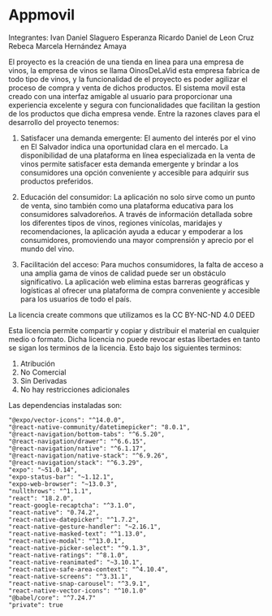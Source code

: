 ﻿# Appmovil

Integrantes: 
Ivan Daniel Slaguero Esperanza 
 Ricardo Daniel de Leon Cruz 
Rebeca Marcela Hernández Amaya

El proyecto es la creación de una tienda en linea para una empresa de vinos, la empresa de vinos se llama OinosDeLaVid esta empresa fabrica de todo tipo de vinos, y la funcionalidad de el proyecto es poder agilizar el proceso de compra y venta de dichos productos. El sistema movil esta creado con una interfaz amigable al usuario para proporcionar una experiencia excelente y segura con funcionalidades que facilitan la gestion de los productos que dicha empresa vende. Entre la razones claves para el desarrollo del proyecto tenemos: 

1. Satisfacer una demanda emergente: El aumento del interés por el vino en El Salvador indica una oportunidad clara en el mercado. La disponibilidad de una plataforma en línea especializada en la venta de vinos permite satisfacer esta demanda emergente y brindar a los consumidores una opción conveniente y accesible para adquirir sus productos preferidos.

2. Educación del consumidor: La aplicación no solo sirve como un punto de venta, sino también como una plataforma educativa para los consumidores salvadoreños. A través de información detallada sobre los diferentes tipos de vinos, regiones vinícolas, maridajes y recomendaciones, la aplicación ayuda a educar y empoderar a los consumidores, promoviendo una mayor comprensión y aprecio por el mundo del vino.


3. Facilitación del acceso: Para muchos consumidores, la falta de acceso a una amplia gama de vinos de calidad puede ser un obstáculo significativo. La aplicación web elimina estas barreras geográficas y logísticas al ofrecer una plataforma de compra conveniente y accesible para los usuarios de todo el país.


La licencia create commons que utilizamos es la CC BY-NC-ND 4.0 DEED 

Esta licencia permite compartir y copiar y distribuir el material en cualquier medio o formato. Dicha licencia no puede revocar estas libertades en tanto se sigan los terminos de la licencia. Esto bajo los siguientes terminos: 

1. Atribución 
2. No Comercial 
3. Sin Derivadas 
4. No hay restricciones adicionales 

Las dependencias instaladas son:

    "@expo/vector-icons": "^14.0.0",
    "@react-native-community/datetimepicker": "8.0.1",
    "@react-navigation/bottom-tabs": "^6.5.20",
    "@react-navigation/drawer": "^6.6.15",
    "@react-navigation/native": "^6.1.17",
    "@react-navigation/native-stack": "^6.9.26",
    "@react-navigation/stack": "^6.3.29",
    "expo": "~51.0.14",
    "expo-status-bar": "~1.12.1",
    "expo-web-browser": "~13.0.3",
    "nullthrows": "^1.1.1",
    "react": "18.2.0",
    "react-google-recaptcha": "^3.1.0",
    "react-native": "0.74.2",
    "react-native-datepicker": "^1.7.2",
    "react-native-gesture-handler": "~2.16.1",
    "react-native-masked-text": "^1.13.0",
    "react-native-modal": "^13.0.1",
    "react-native-picker-select": "^9.1.3",
    "react-native-ratings": "^8.1.0",
    "react-native-reanimated": "~3.10.1",
    "react-native-safe-area-context": "^4.10.4",
    "react-native-screens": "^3.31.1",
    "react-native-snap-carousel": "^3.9.1",
    "react-native-vector-icons": "^10.1.0"
    "@babel/core": "^7.24.7"
    "private": true  
